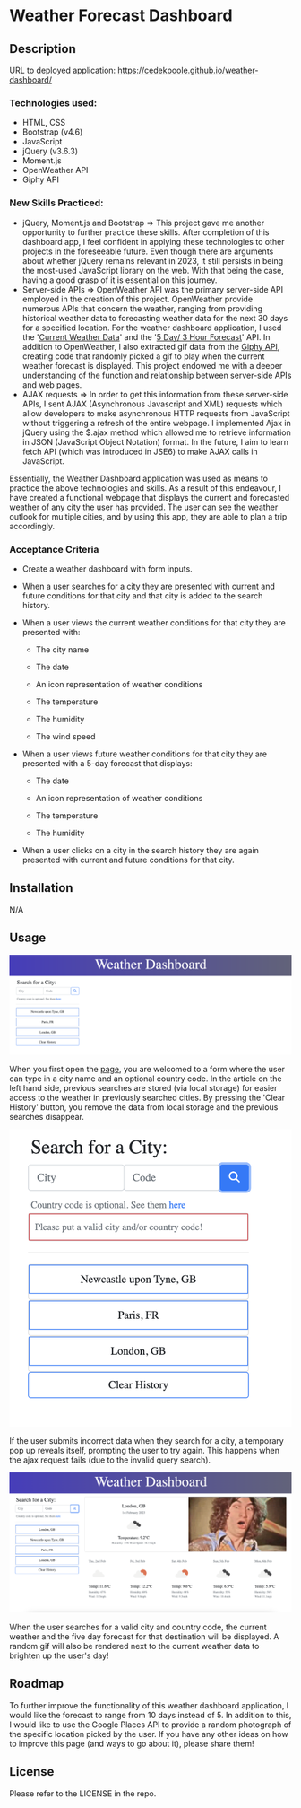 # Weather Forecast Dashboard

## Description

URL to deployed application: https://cedekpoole.github.io/weather-dashboard/

### Technologies used: 
- HTML, CSS
- Bootstrap (v4.6)
- JavaScript
- jQuery (v3.6.3)
- Moment.js
- OpenWeather API
- Giphy API 

### New Skills Practiced: 
- jQuery, Moment.js and Bootstrap => This project gave me another opportunity to further practice these skills. After completion of this dashboard app, I feel confident in applying these technologies to other projects in the foreseeable future. Even though there are arguments about whether jQuery remains relevant in 2023, it still persists in being the most-used JavaScript library on the web. With that being the case, having a good grasp of it is essential on this journey. 
- Server-side APIs => OpenWeather API was the primary server-side API employed in the creation of this project. OpenWeather provide numerous APIs that concern the weather, ranging from providing historical weather data to forecasting weather data for the next 30 days for a specified location. For the weather dashboard application, I used the '[Current Weather Data](https://openweathermap.org/current)' and the '[5 Day/ 3 Hour Forecast](https://openweathermap.org/forecast5)' API. In addition to OpenWeather, I also extracted gif data from the [Giphy API](https://developers.giphy.com/docs/api/#quick-start-guide), creating code that randomly picked a gif to play when the current weather forecast is displayed. This project endowed me with a deeper understanding of the function and relationship between server-side APIs and web pages. 
- AJAX requests => In order to get this information from these server-side APIs, I sent AJAX (Asynchronous Javascript and XML) requests which allow developers to make asynchronous HTTP requests from JavaScript without triggering a refresh of the entire webpage. I implemented Ajax in jQuery using the $.ajax method which allowed me to retrieve information in JSON (JavaScript Object Notation) format. In the future, I aim to learn fetch API (which was introduced in JSE6) to make AJAX calls in JavaScript.

Essentially, the Weather Dashboard application was used as means to practice the above technologies and skills. As a result of this endeavour, I have created a functional webpage that displays the current and forecasted weather of any city the user has provided. The user can see the weather outlook for multiple cities, and by using this app, they are able to plan a trip accordingly. 

### Acceptance Criteria
- Create a weather dashboard with form inputs.
- When a user searches for a city they are presented with current and future conditions for that city and that city is added to the search history.
- When a user views the current weather conditions for that city they are presented with:

    - The city name

    - The date

    - An icon representation of weather conditions

    - The temperature

    - The humidity

    - The wind speed
- When a user views future weather conditions for that city they are presented with a 5-day forecast that displays:

    - The date

    - An icon representation of weather conditions

    - The temperature

    - The humidity
- When a user clicks on a city in the search history they are again presented with current and future conditions for that city.


## Installation 

N/A

## Usage

![Weather Dashboard](assets/images/screenshot1.png "Weather Dashboard")

When you first open the [page](https://cedekpoole.github.io/weather-dashboard/), you are welcomed to a form where the user can type in a city name and an optional country code. In the article on the left hand side, previous searches are stored (via local storage) for easier access to the weather in previously searched cities. By pressing the 'Clear History' button, you remove the data from local storage and the previous searches disappear. 

![Weather Dashboard search form](assets/images/screenshot2.png "Weather Dashboard search form")

If the user submits incorrect data when they search for a city, a temporary pop up reveals itself, prompting the user to try again. This happens when the ajax request fails (due to the invalid query search).

![Complete Weather Dashboard](assets/images/screenshot3.png "Complete Weather Dashboard")

When the user searches for a valid city and country code, the current weather and the five day forecast for that destination will be displayed. A random gif will also be rendered next to the current weather data to brighten up the user's day! 

## Roadmap

To further improve the functionality of this weather dashboard application, I would like the forecast to range from 10 days instead of 5. In addition to this, I would like to use the Google Places API to provide a random photograph of the specific location picked by the user. If you have any other ideas on how to improve this page (and ways to go about it), please share them!

## License 

Please refer to the LICENSE in the repo. 